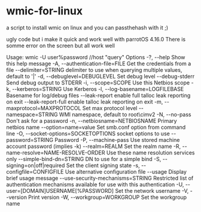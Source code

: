 # wmic-for-linux
a script to install wmic on linux and you can passthehash with it ;)

ugly code but i make it quick and work well with parrotOS 4.16.0
There is somme error on the screen but all work well



Usage: wmic -U user%password //host "query"
Options
-?, --help
Show this help message
-A, --authentication-file=FILE
Get the credentials from a file
--delimiter=STRING
delimiter to use when querying multiple values, default to '|'
-d, --debuglevel=DEBUGLEVEL
Set debug level
--debug-stderr
Send debug output to STDERR
-i, --scope=SCOPE
Use this Netbios scope
-k, --kerberos=STRING
Use Kerberos
-l, --log-basename=LOGFILEBASE
Basename for log/debug files
--leak-report
enable full talloc leak reporting on exit
--leak-report-full
enable talloc leak reporting on exit
-m, --maxprotocol=MAXPROTOCOL
Set max protocol level
--namespace=STRING
WMI namespace, default to root\cimv2
-N, --no-pass
Don't ask for a password
-n, --netbiosname=NETBIOSNAME
Primary netbios name
--option=name=value
Set smb.conf option from command line
-O, --socket-options=SOCKETOPTIONS
socket options to use
--password=STRING
Password
-P, --machine-pass
Use stored machine account password (implies -k)
--realm=REALM
Set the realm name
-R, --name-resolve=NAME-RESOLVE-ORDER
Use these name resolution services only
--simple-bind-dn=STRING
DN to use for a simple bind
-S, --signing=on|off|required
Set the client signing state
-s, --configfile=CONFIGFILE
Use alternative configuration file
--usage
Display brief usage message
--use-security-mechanisms=STRING
Restricted list of authentication mechanisms available for use with this authentication
-U, --user=[DOMAIN\]USERNAME[%PASSWORD]
Set the network username
-V, --version
Print version
-W, --workgroup=WORKGROUP
Set the workgroup name
